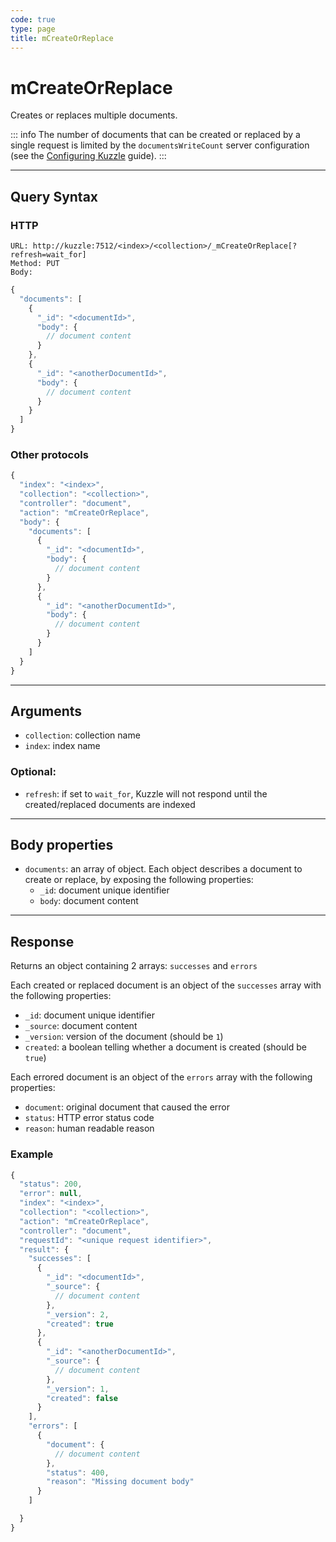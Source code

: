 ```yaml
---
code: true
type: page
title: mCreateOrReplace
---
```


# mCreateOrReplace

Creates or replaces multiple documents.

::: info
The number of documents that can be created or replaced by a single request is limited by the `documentsWriteCount` server configuration (see the [Configuring Kuzzle](/core/2/guides/advanced/8-configuration) guide).
:::

---

## Query Syntax

### HTTP

```http
URL: http://kuzzle:7512/<index>/<collection>/_mCreateOrReplace[?refresh=wait_for]
Method: PUT
Body:
```

```js
{
  "documents": [
    {
      "_id": "<documentId>",
      "body": {
        // document content
      }
    },
    {
      "_id": "<anotherDocumentId>",
      "body": {
        // document content
      }
    }
  ]
}
```

### Other protocols

```js
{
  "index": "<index>",
  "collection": "<collection>",
  "controller": "document",
  "action": "mCreateOrReplace",
  "body": {
    "documents": [
      {
        "_id": "<documentId>",
        "body": {
          // document content
        }
      },
      {
        "_id": "<anotherDocumentId>",
        "body": {
          // document content
        }
      }
    ]
  }
}
```

---

## Arguments

- `collection`: collection name
- `index`: index name

### Optional:

- `refresh`: if set to `wait_for`, Kuzzle will not respond until the created/replaced documents are indexed

---

## Body properties

- `documents`: an array of object. Each object describes a document to create or replace, by exposing the following properties:
  - `_id`: document unique identifier
  - `body`: document content

---

## Response

Returns an object containing 2 arrays: `successes` and `errors`

Each created or replaced document is an object of the `successes` array with the following properties:

- `_id`: document unique identifier
- `_source`: document content
- `_version`: version of the document (should be `1`)
- `created`: a boolean telling whether a document is created (should be `true`)

Each errored document is an object of the `errors` array with the following properties:

- `document`: original document that caused the error
- `status`: HTTP error status code
- `reason`: human readable reason

### Example

```js
{
  "status": 200,
  "error": null,
  "index": "<index>",
  "collection": "<collection>",
  "action": "mCreateOrReplace",
  "controller": "document",
  "requestId": "<unique request identifier>",
  "result": {
    "successes": [
      {
        "_id": "<documentId>",
        "_source": {
          // document content
        },
        "_version": 2,
        "created": true
      },
      {
        "_id": "<anotherDocumentId>",
        "_source": {
          // document content
        },
        "_version": 1,
        "created": false
      }
    ],
    "errors": [
      {
        "document": {
          // document content
        },
        "status": 400,
        "reason": "Missing document body"
      }
    ]

  }
}
```
